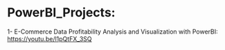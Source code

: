 # PowerBI_Projects:<br>

1- E-Commerce Data Profitability Analysis and Visualization with PowerBI:<br>
https://youtu.be/l1pQtFX_3SQ
